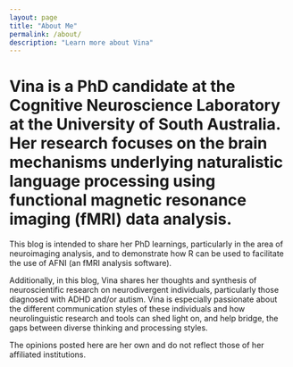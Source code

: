 ```yaml
---
layout: page
title: "About Me"
permalink: /about/
description: "Learn more about Vina"
---
```

# Vina is a PhD candidate at the Cognitive Neuroscience Laboratory at the University of South Australia. Her research focuses on the brain mechanisms underlying naturalistic language processing using functional magnetic resonance imaging (fMRI) data analysis.

This blog is intended to share her PhD learnings, particularly in the area of neuroimaging analysis, and to demonstrate how R can be used to facilitate the use of AFNI (an fMRI analysis software).

Additionally, in this blog, Vina shares her thoughts and synthesis of neuroscientific research on neurodivergent individuals, particularly those diagnosed with ADHD and/or autism. Vina is especially passionate about the different communication styles of these individuals and how neurolinguistic research and tools can shed light on, and help bridge, the gaps between diverse thinking and processing styles.

The opinions posted here are her own and do not reflect those of her affiliated institutions.
